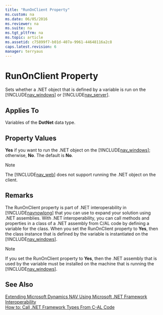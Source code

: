 ```yaml
---
title: "RunOnClient Property"
ms.custom: na
ms.date: 06/05/2016
ms.reviewer: na
ms.suite: na
ms.tgt_pltfrm: na
ms.topic: article
ms.assetid: c75899f7-b01d-407a-9961-44648116a2c8
caps.latest.revision: 6
manager: terryaus
---
```

# RunOnClient Property
Sets whether a .NET object that is defined by a variable is run on the [!INCLUDE[nav_windows](../dynamics-nav/includes/nav_windows_md.md)] or [!INCLUDE[nav_server](../dynamics-nav/includes/nav_server_md.md)].  
  
## Applies To  
 Variables of the **DotNet** data type.  
  
## Property Values  
 **Yes** if you want to run the .NET object on the [!INCLUDE[nav_windows](../dynamics-nav/includes/nav_windows_md.md)]; otherwise, **No**. The default is **No**.  
  
> [!NOTE]  
>  The [!INCLUDE[nav_web](../dynamics-nav/includes/nav_web_md.md)] does not support running the .NET object on the client.  
  
## Remarks  
 The RunOnClient property is part of .NET interoperability in [!INCLUDE[navnowlong](../dynamics-nav/includes/navnowlong_md.md)] that you can use to expand your solution using .NET assemblies. With .NET interoperability, you can call methods and properties in a class of a .NET assembly from C\/AL code by defining a variable for the class. When you set the RunOnClient property to **Yes**, then the class instance that is defined by the variable is instantiated on the [!INCLUDE[nav_windows](../dynamics-nav/includes/nav_windows_md.md)].  
  
> [!NOTE]  
>  If you set the RunOnClient property to **Yes**, then the .NET assembly that is used by the variable must be installed on the machine that is running the [!INCLUDE[nav_windows](../dynamics-nav/includes/nav_windows_md.md)].  
  
## See Also  
 [Extending Microsoft Dynamics NAV Using Microsoft .NET Framework Interoperability](../dynamics-nav/Extending-Microsoft-Dynamics-NAV-Using-Microsoft-.NET-Framework-Interoperability.md)   
 [How to: Call .NET Framework Types From C\-AL Code](../Topic/How%20to:%20Call%20.NET%20Framework%20Types%20From%20C-AL%20Code.md)